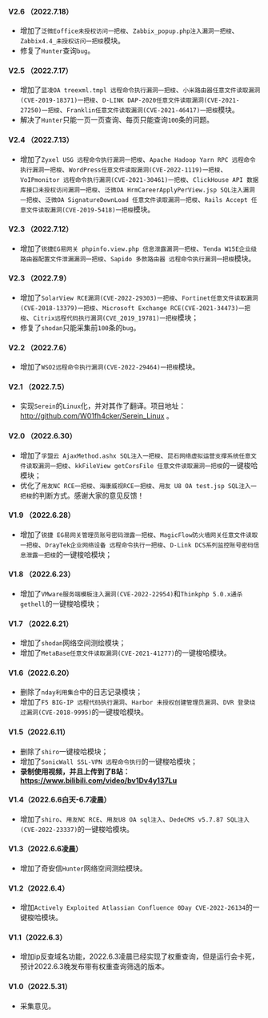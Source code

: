 ####  V2.6 （2022.7.18）

- 增加了`泛微Eoffice未授权访问一把梭`、`Zabbix_popup.php注入漏洞一把梭`、`Zabbix4.4_未授权访问一把梭`模块。
- 修复了`Hunter`查询`bug`。
####  V2.5 （2022.7.17）

- 增加了`蓝凌OA treexml.tmpl 远程命令执行漏洞一把梭`、`小米路由器任意文件读取漏洞(CVE-2019-18371)一把梭`、`D-LINK DAP-2020任意文件读取漏洞(CVE-2021-27250)一把梭`、`Franklin任意文件读取漏洞(CVE-2021-46417)一把梭`模块。
- 解决了`Hunter`只能一页一页查询、每页只能查询`100`条的问题。

####  V2.4 （2022.7.13）

- 增加了`Zyxel USG 远程命令执行漏洞一把梭`、`Apache Hadoop Yarn RPC 远程命令执行漏洞一把梭`、`WordPress任意文件读取漏洞(CVE-2022-1119)一把梭`、`VoIPmonitor 远程命令执行漏洞(CVE-2021-30461)一把梭`、`ClickHouse API 数据库接口未授权访问漏洞一把梭`、`泛微OA HrmCareerApplyPerView.jsp SQL注入漏洞一把梭`、`泛微OA SignatureDownLoad 任意文件读取漏洞一把梭`、`Rails Accept 任意文件读取漏洞(CVE-2019-5418)一把梭`模块。

####  V2.3 （2022.7.12）

- 增加了`锐捷EG易网关 phpinfo.view.php 信息泄露漏洞一把梭`、`Tenda W15E企业级路由器配置文件泄漏漏洞一把梭`、`Sapido 多款路由器 远程命令执行漏洞一把梭`模块。

####  V2.3 （2022.7.9）

- 增加了`SolarView RCE漏洞(CVE-2022-29303)一把梭`、`Fortinet任意文件读取漏洞(CVE-2018-13379)一把梭`、`Microsoft Exchange RCE(CVE-2021-34473)一把梭`、`Citrix远程代码执行漏洞(CVE_2019_19781)一把梭`模块；
- 修复了`shodan`只能采集前`100`条的`bug`。

####  V2.2 （2022.7.6）

- 增加了`WSO2远程命令执行漏洞(CVE-2022-29464)一把梭`模块。
####  V2.1 （2022.7.5）  
- 实现`Serein`的`Linux`化，并对其作了翻译。项目地址：http://github.com/W01fh4cker/Serein_Linux 。
####  V2.0 （2022.6.30）

- 增加了`孚盟云 AjaxMethod.ashx SQL注入一把梭`、`昆石网络虚拟运营支撑系统任意文件读取漏洞一把梭`、`kkFileView getCorsFile 任意文件读取漏洞一把梭`的一键梭哈模块；
- 优化了`用友NC RCE一把梭`、`海康威视RCE一把梭`、`用友 U8 OA test.jsp SQL注入一把梭`的判断方式。感谢大家的意见反馈！

####  V1.9 （2022.6.28）

- 增加了`锐捷 EG易网关管理员账号密码泄露一把梭`、`MagicFlow防火墙网关任意文件读取一把梭`、`DrayTek企业网络设备 远程命令执行一把梭`、`D-Link DCS系列监控账号密码信息泄露一把梭`的一键梭哈模块；

####  V1.8 （2022.6.23）

- 增加了`VMware服务端模板注入漏洞(CVE-2022-22954)`和`Thinkphp 5.0.x通杀gethell`的一键梭哈模块；

#### V1.7 （2022.6.21）

- 增加了`shodan`网络空间测绘模块；
- 增加了`MetaBase任意文件读取漏洞(CVE-2021-41277)`的一键梭哈模块。

####  V1.6（2022.6.20）

- 删除了`nday利用集合`中的日志记录模块；
- 增加了`F5 BIG-IP 远程代码执行漏洞`、`Harbor 未授权创建管理员漏洞`、`DVR 登录绕过漏洞(CVE-2018-9995)`的一键梭哈模块。

####  V1.5（2022.6.11）

- 删除了`shiro`一键梭哈模块；
- 增加了`SonicWall SSL-VPN 远程命令执行`的一键梭哈模块；
- **录制使用视频，并且上传到了B站：https://www.bilibili.com/video/bv1Dv4y137Lu** 

####  V1.4（2022.6.6白天-6.7凌晨）

- 增加了`shiro`、`用友NC RCE`、`用友U8 OA sql注入`、`DedeCMS v5.7.87 SQL注入(CVE-2022-23337)`的一键梭哈模块。

####  V1.3（2022.6.6凌晨）

- 增加了奇安信`Hunter`网络空间测绘模块。 

####  V1.2（2022.6.4）

- 增加`Actively Exploited Atlassian Confluence 0Day CVE-2022-26134`的一键梭哈模块。

####  V1.1（2022.6.3）

- 增加ip反查域名功能，2022.6.3凌晨已经实现了权重查询，但是运行会卡死，预计2022.6.3晚发布带有权重查询筛选的版本。

####  V1.0（2022.5.31）

- 采集意见。
